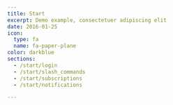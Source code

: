 ```yaml
---
title: Start
excerpt: Demo example, consectetuer adipiscing elit
date: 2016-01-25
icon:
  type: fa
  name: fa-paper-plane
color: darkblue
sections:
  - /start/login
  - /start/slash_commands
  - /start/subscriptions
  - /start/notifications

---
```

